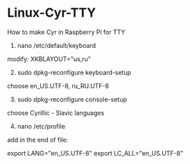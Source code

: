 # Linux-Cyr-TTY
How to make Cyr in Raspberry Pi for TTY

1) nano /etc/default/keyboard


  modify: XKBLAYOUT="us,ru"
	
	
2) sudo dpkg-reconfigure keyboard-setup
  
	
  choose en_US.UTF-8, ru_RU.UTF-8
	
	
3) sudo dpkg-reconfigure console-setup
  
	
  choose Cyrillic - Slavic languages
  
  
4) nano /etc/profile


  add in the end of file:
  
  
  export LANG="en_US.UTF-8"
  export LC_ALL="en_US.UTF-8"
